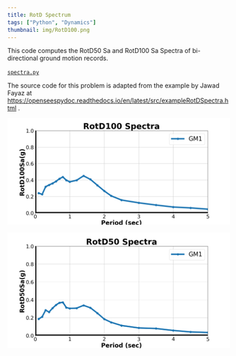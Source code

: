 ```yaml
---
title: RotD Spectrum
tags: ["Python", "Dynamics"]
thumbnail: img/RotD100.png
---
```


This code computes the RotD50 Sa and RotD100 Sa Spectra of bi-directional
ground motion records.

[`spectra.py`](spectra.py)

The source code for this problem is adapted from the example by Jawad Fayaz 
at https://openseespydoc.readthedocs.io/en/latest/src/exampleRotDSpectra.html .

![](img/RotD100.png)

![](img/RotD50.png)

